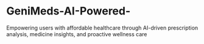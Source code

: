 # GeniMeds-AI-Powered-
Empowering users with affordable healthcare through AI-driven prescription analysis, medicine insights, and proactive wellness care
